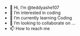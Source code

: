 - 👋 Hi, I’m @teddyashe107
- 👀 I’m interested in coding
- 🌱 I’m currently learning Coding
- 💞️ I’m looking to collaborate on ...
- 📫 How to reach me 

<!---
teddyashe107/teddyashe107 is a ✨ special ✨ repository because its `README.md` (this file) appears on your GitHub profile.
You can click the Preview link to take a look at your changes.
--->
